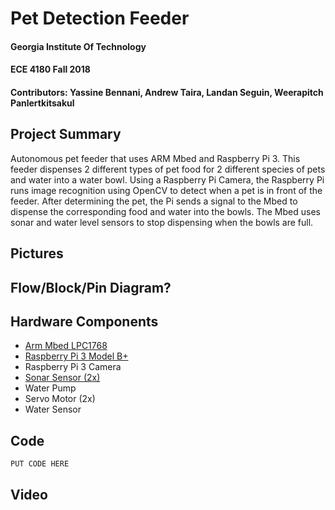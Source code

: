 # Pet Detection Feeder
#### Georgia Institute Of Technology
#### ECE 4180 Fall 2018
#### Contributors: Yassine Bennani, Andrew Taira, Landan Seguin, Weerapitch Panlertkitsakul

## Project Summary

Autonomous pet feeder that uses ARM Mbed and Raspberry Pi 3. This feeder dispenses 2 different types of pet food for 2 different species of pets and water into a water bowl. Using a Raspberry Pi Camera, the Raspberry Pi runs image recognition using OpenCV to detect when a pet is in front of the feeder. After determining the pet, the Pi sends a signal to the Mbed to dispense the corresponding food and water into the bowls. The Mbed uses sonar and water level sensors to stop dispensing when the bowls are full.

## Pictures

## Flow/Block/Pin Diagram?

## Hardware Components
* [Arm Mbed LPC1768](https://os.mbed.com/platforms/mbed-LPC1768/)
* [Raspberry Pi 3 Model B+](https://www.raspberrypi.org/products/raspberry-pi-3-model-b-plus/)
* Raspberry Pi 3 Camera
* [Sonar Sensor (2x)]()
* Water Pump
* Servo Motor (2x)
* Water Sensor

## Code

```
PUT CODE HERE
```

## Video
